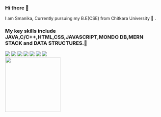 ### Hi there 👋

<!--
**Smanika/Smanika** is a ✨ _special_ ✨ repository because its `README.md` (this file) appears on your GitHub profile. --->

I am Smanika, Currently pursuing my B.E(CSE) from Chitkara University :school: .
### My key skills include JAVA,C/C++,HTML,CSS,JAVASCRIPT,MONDO DB,MERN STACK and DATA STRUCTURES.🚀
<div>
<img src="https://img.shields.io/badge/C-00599C?style=for-the-badge&logo=c&logoColor=white" />
<img src="https://img.shields.io/badge/C%2B%2B-00599C?style=for-the-badge&logo=c%2B%2B&logoColor=white" />
<img src="https://img.shields.io/badge/HTML5-E34F26?style=for-the-badge&logo=html5&logoColor=white" />
<img src="https://img.shields.io/badge/CSS3-1572B6?style=for-the-badge&logo=css3&logoColor=white" />
<img src="https://img.shields.io/badge/Java-ED8B00?style=for-the-badge&logo=java&logoColor=white" />
<img src="https://img.shields.io/badge/MySQL-005C84?style=for-the-badge&logo=mysql&logoColor=white" />
<img src="https://img.shields.io/badge/Adobe%20XD-470137?style=for-the-badge&logo=Adobe%20XD&logoColor=#FF61F6" />
</div>

<img height="180em" src="https://github-readme-stats.vercel.app/api?username=Smanika&show_icons=true&hide_border=true&&count_private=true&include_all_commits=true" />

